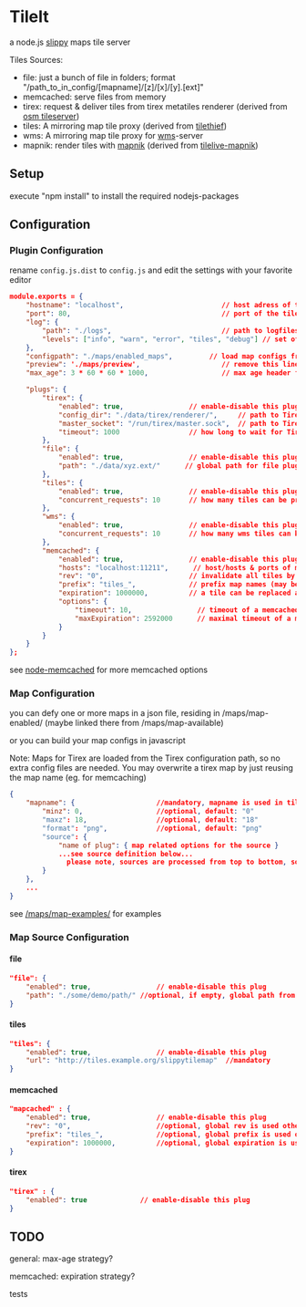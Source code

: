 # TileIt

a node.js <a href="http://wiki.openstreetmap.org/wiki/Slippy_map_tilenames">slippy</a> maps tile server


Tiles Sources:
  - file: just a bunch of file in folders; format "/path_to_in_config/[mapname]/[z]/[x]/[y].[ext]"
  - memcached: serve files from memory
  - tirex: request & deliver tiles from tirex metatiles renderer (derived from <a href="http://svn.openstreetmap.org/applications/utils/tirex/tileserver/">osm tileserver</a>)
  - tiles: A mirroring map tile proxy (derived from <a href="https://github.com/yetzt/tilethief.git">tilethief</a>)
  - wms: A mirroring map tile proxy for <a href="http://en.wikipedia.org/wiki/Web_Map_Service">wms</a>-server
  - mapnik: render tiles with <a href="https://github.com/mapnik">mapnik</a> (derived from <a href="https://github.com/mapbox/tilelive-mapnik">tilelive-mapnik</a>)

## Setup

execute "npm install" to install the required nodejs-packages


## Configuration

### Plugin Configuration

rename `config.js.dist` to `config.js` and edit the settings with your favorite editor


```json
module.exports = {
	"hostname": "localhost",                        // host adress of the tileserver
	"port": 80,                                     // port of the tileserver
	"log": {
		"path": "./logs", 							// path to logfiles
    	"levels": ["info", "warn", "error", "tiles", "debug"] // set of levels - debug & tiles are logged in extra files
    },
	"configpath": "./maps/enabled_maps",         // load map configs from this path
	"preview": './maps/preview',					// remove this line to disable build-in leaflet preview
	"max_age": 3 * 60 * 60 * 1000,                  // max age header for http-request

	"plugs": {
		"tirex": {
			"enabled": true,				// enable-disable this plug
			"config_dir": "./data/tirex/renderer/",		// path to Tirex config
			"master_socket": "/run/tirex/master.sock",	// path to Tirex Master Unix Datagram Socket
			"timeout": 1000					// how long to wait for Tirex to render/response
		},
		"file": {
			"enabled": true,				// enable-disable this plug
			"path": "./data/xyz.ext/"      // global path for file plug (may be overwritten individually by map config)
		},
		"tiles": {
			"enabled": true,				// enable-disable this plug
			"concurrent_requests": 10       // how many tiles can be process parallel
		},
		"wms": {
			"enabled": true,				// enable-disable this plug
			"concurrent_requests": 10       // how many wms tiles can be process parallel
		},
		"memcached": {
  			"enabled": true,				// enable-disable this plug
			"hosts": "localhost:11211",      // host/hosts & ports of memcached
			"rev": "0",                     // invalidate all tiles by a version number (may be overwritten individually by map config) 
			"prefix": "tiles_",             // prefix map names (may be overwritten individually by map config)
			"expiration": 1000000,          // a tile can be replaced after ms (may be overwritten individually by map config)
			"options": {
				"timeout": 10,                // timeout of a memcached request
				"maxExpiration": 2592000      // maximal timeout of a memcached request
			}
		}
	}
};
```

see <a href="https://github.com/3rd-Eden/node-memcached">node-memcached</a> for more memcached options

### Map Configuration

you can defy one or more maps in a json file, residing in /maps/map-enabled/ (maybe linked there from /maps/map-available) 

or you can build your map configs in javascript

Note: Maps for Tirex are loaded from the Tirex configuration path, so no extra config files are needed. You may overwrite a tirex map by just reusing the map name (eg. for memcaching)

```json
{
	"mapname": {                    //mandatory, mapname is used in tile-url
		"minz": 0,                  //optional, default: "0"
		"maxz": 18,                 //optional, default: "18"
		"format": "png",            //optional, default: "png"
		"source": {
		    "name of plug": { map related options for the source }
		    ...see source definition below...
			  please note, sources are processed from top to bottom, so ordering of sources is important 
		}
	},
	...
}
```

see <a href="https://github.com/ffalt/tileit/tree/master/maps/maps-example">/maps/map-examples/</a> for examples


### Map Source Configuration

#### file

```json
"file": {
	"enabled": true,				// enable-disable this plug
	"path": "./some/demo/path/" //optional, if empty, global path from config.js + mapname is used otherwise
}
```

#### tiles 


```json
"tiles": {
	"enabled": true,				// enable-disable this plug
	"url": "http://tiles.example.org/slippytilemap"  //mandatory
}
```

#### memcached

```json
"mapcached" : {
	"enabled": true,				// enable-disable this plug
	"rev": "0",                     //optional, global rev is used otherwise (see global config above)
	"prefix": "tiles_",             //optional, global prefix is used otherwise (see global config above)
	"expiration": 1000000,          //optional, global expiration is used otherwise (see global config above) 
}
```

#### tirex

```json
"tirex" : {
	"enabled": true				// enable-disable this plug
}
```


## TODO

general: max-age strategy?

memcached: expiration strategy?

tests

